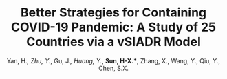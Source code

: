 ---
title: "Better Strategies for Containing COVID-19 Pandemic: A Study of 25 Countries via a vSIADR Model"
collection: publications
author: Yan, H.*, Zhu, Y.*, Gu, J.*, Huang, Y.*, <strong>Sun, H-X.*</strong>, Zhang, X., Wang, Y., Qiu, Y., Chen, S.X.
conf: 'Proceedings of the Royal Society A'
conf_shortname: 'Proc. R. Soc. A'
year: 2021
paperurl: /publications/papers/2021_PRSA.pdf
additional: true
---